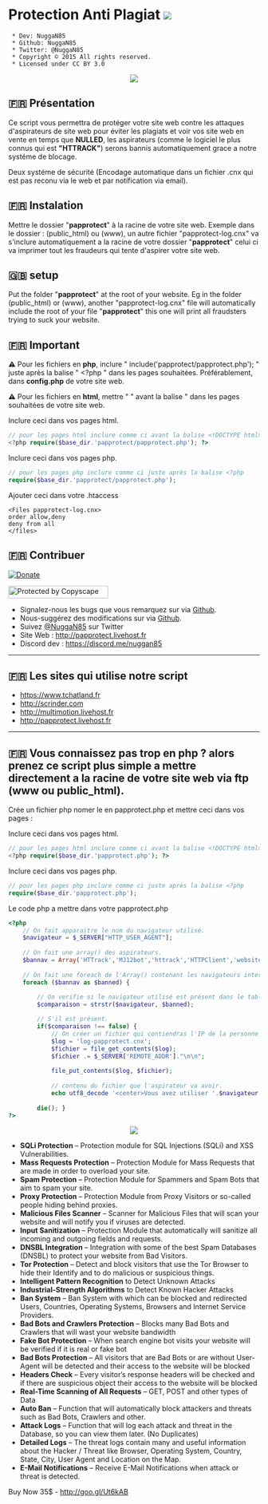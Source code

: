# Protection Anti Plagiat <img src="https://camo.githubusercontent.com/fe2cb3af77c3290cd9437c142662cbd08bbbc027/687474703a2f2f696d6167652e6e6f656c736861636b2e636f6d2f66696368696572732f323031352f35312f313435303130333535302d736865696c642e706e67">

```
 * Dev: NuggaN85
 * Github: NuggaN85
 * Twitter: @NuggaN85
 * Copyright © 2015 All rights reserved.
 * Licensed under CC BY 3.0
```
<center><img src="https://camo.githubusercontent.com/8311875fd722ba69ded3fb1ffc0e9b60562b6024/687474703a2f2f696d6167652e6e6f656c736861636b2e636f6d2f66696368696572732f323031362f32322f313436343838363332362d70617070726f74656374323031362e6a7067"></center>

## :fr: Présentation

Ce script vous permettra de protéger votre site web contre les attaques d'aspirateurs de site web pour éviter les plagiats et voir vos site web en vente en temps que <strong>NULLED</strong>, les aspirateurs (comme le logiciel le plus connus qui est <strong>"HTTRACK"</strong>) serons bannis automatiquement grace a notre systéme de blocage.

Deux systéme de sécurité (Encodage automatique dans un fichier .cnx qui est pas reconu via le web et par notification via email).

## :fr: Instalation

Mettre le dossier "<strong>papprotect</strong>" à la racine de votre site web. Exemple dans le dossier : (public_html) ou (www), un autre fichier "papprotect-log.cnx" va s'inclure automatiquement a la racine de votre dossier "<strong>papprotect</strong>" celui ci va imprimer tout les fraudeurs qui tente d'aspirer votre site web.

## :uk: setup

Put the folder "<strong>papprotect</strong>" at the root of your website. Eg in the folder (public_html) or (www), another "papprotect-log.cnx" file will automatically include the root of your file "<strong>papprotect</strong>" this one will print all fraudsters trying to suck your website.

## :fr: Important

<strong>:warning:</strong>
Pour les fichiers en <strong>php</strong>, inclure " include('papprotect/papprotect.php'); " juste après la balise " <?php " dans les pages souhaitées. Préférablement, dans <strong>config.php</strong> de votre site web.

<strong>:warning:</strong>
Pour les fichiers en <strong>html</strong>, mettre " <?php include('papprotect/papprotect.php'); ?> " avant la balise " <!DOCTYPE html> dans les pages souhaitées de votre site web.

Inclure ceci dans vos pages html.
```PHP
// pour les pages html inclure comme ci avant la balise <!DOCTYPE html>
<?php require($base_dir.'papprotect/papprotect.php'); ?> 
```

Inclure ceci dans vos pages php.
```PHP
// pour les pages php inclure comme ci juste après la balise <?php
require($base_dir.'papprotect/papprotect.php'); 
```

Ajouter ceci dans votre .htaccess
```
<Files papprotect-log.cnx>
order allow,deny
deny from all
</files>
```

## :fr: Contribuer

[![Donate](https://img.shields.io/badge/paypal-donate-yellow.svg?style=flat)](https://www.paypal.me/LudovicRose)

<a target="_blank" href="http://www.copyscape.com/"><img src="http://banners.copyscape.com/img/copyscape-banner-white-200x25.png" width="200" height="25" border="0" alt="Protected by Copyscape" title="Protected by Copyscape Plagiarism Checker - Do not copy content from this page." /></a>

- Signalez-nous les bugs que vous remarquez sur via [Github](https://github.com/NuggaN85/Protection-Anti-Plagiat/issues/1).
- Nous-suggérez des modifications sur via [Github](https://github.com/NuggaN85/Protection-Anti-Plagiat/issues/2).
- Suivez [@NuggaN85](https://twitter.com/NuggaN85) sur Twitter
- Site Web : http://papprotect.livehost.fr
- Discord dev : https://discord.me/nuggan85
  
--------------------------------------------------------------------------------------------------------------------------------------

## :fr: Les sites qui utilise notre script

- https://www.tchatland.fr
- http://scrinder.com
- http://multimotion.livehost.fr
- http://papprotect.livehost.fr

--------------------------------------------------------------------------------------------------------------------------------------

## :fr: Vous connaissez pas trop en php ? alors prenez ce script plus simple a mettre directement a la racine de votre site web via ftp (www ou public_html).

Crée un fichier php nomer le en papprotect.php et mettre ceci dans vos pages : 

Inclure ceci dans vos pages html.
```PHP
// pour les pages html inclure comme ci avant la balise <!DOCTYPE html>
<?php require($base_dir.'papprotect.php'); ?> 
```

Inclure ceci dans vos pages php.
```PHP
// pour les pages php inclure comme ci juste après la balise <?php
require($base_dir.'papprotect.php'); 
```

Le code php a mettre dans votre papprotect.php

```PHP
<?php
    // On fait apparaitre le nom du navigateur utilisé.
    $navigateur = $_SERVER["HTTP_USER_AGENT"];
	
    // On fait une array() des aspirateurs.
    $bannav = Array('HTTrack','MJ12bot','httrack','HTTPClient','websitecopier','webcopier');
    
    // On fait une foreach de l'Array() contenant les navigateurs interdits.
    foreach ($bannav as $banned) { 
	
        // On verifie si le navigateur utilisé est présent dans le tableau array().
        $comparaison = strstr($navigateur, $banned);

        // S'il est présent.
        if($comparaison !== false) {
            // On créer un fichier qui contiendras l'IP de la personne qui a aspirer notre site.
            $log = 'log-papprotect.cnx';
            $fichier = file_get_contents($log);
            $fichier .= $_SERVER['REMOTE_ADDR']."\n\n";
            
            file_put_contents($log, $fichier);
            
            // contenu du fichier que l'aspirateur va avoir.
            echo utf8_decode '<center>Vous avez utiliser '.$navigateur.' et a été bloquer part notre systéme de sécurité.</center>';
           
        die(); } 
?>

```

<center><img src="https://camo.githubusercontent.com/7ee6ae4ef352b22e7cad4919f4dd4246b6454610/68747470733a2f2f696d6167652d63632e73332e656e7661746f2e636f6d2f66696c65732f3138383634313831392f436f7665722d6d696e2e6a7067"></center>

<ul>
<li>
<strong>SQLi Protection</strong> – Protection module for SQL Injections (SQLi) and XSS Vulnerabilities.</li>
<li>
<strong>Mass Requests Protection</strong> – Protection Module for Mass Requests that are made in order to overload your site.</li>
<li>
<strong>Spam Protection</strong> – Protection Module for Spammers and Spam Bots that aim to spam your site.</li>
<li>
<strong>Proxy Protection</strong> – Protection Module from Proxy Visitors or so-called people hiding behind proxies.</li>
<li>
<strong>Malicious Files Scanner</strong> – Scanner for Malicious Files that will scan your website and will notify you if viruses are detected.</li>
<li>
<strong>Input Sanitization</strong> – Protection Module that automatically will sanitize all incoming and outgoing fields and requests.</li>
<li>
<strong>DNSBL Integration</strong> – Integration with some of the best Spam Databases (DNSBL) to protect your website from Bad Visitors.</li>
<li>
<strong>Tor Protection</strong> – Detect and block visitors that use the Tor Browser to hide their Identify and to do malicious or suspicious things.</li>
<li>
<strong>Intelligent Pattern Recognition</strong> to Detect Unknown Attacks</li>
<li>
<strong>Industrial-Strength Algorithms</strong> to Detect Known Hacker Attacks</li>
<li>
<strong>Ban System</strong> – Ban System with which can be blocked and redirected Users, Countries, Operating Systems, Browsers and Internet Service Providers.</li>
<li>
<strong>Bad Bots and Crawlers Protection</strong> – Blocks many Bad Bots and Crawlers that will wast your website bandwidth</li>
<li>
<strong>Fake Bot Protection</strong> – When search engine bot visits your website will be verified if it is real or fake bot</li>
<li>
<strong>Bad Bots Protection</strong> – All visitors that are Bad Bots or are without User-Agent will be detected and their access to the website will be blocked</li>
<li>
<strong>Headers Check</strong> – Every visitor’s response headers will be checked and if there are suspicious object their access to the website will be blocked</li>
<li>
<strong>Real-Time Scanning of All Requests</strong> – GET, POST and other types of Data</li>
<li>
<strong>Auto Ban</strong> – Function that will automatically block attackers and threats such as Bad Bots, Crawlers and other.</li>
<li>
<strong>Attack Logs</strong> – Function that will log each attack and threat in the Database, so you can view them later. (No Duplicates)</li>
<li>
<strong>Detailed Logs</strong> – The threat logs contain many and useful information about the Hacker / Threat like Browser, Operating System, Country, State, City, User Agent and Location on the Map.</li>
<li>
<strong>E-Mail Notifications</strong> – Receive E-Mail Notifications when attack or threat is detected.</li>
</ul>

Buy Now 35$ - http://goo.gl/Ut6kAB
